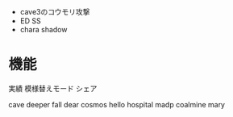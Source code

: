 
- cave3のコウモリ攻撃
- ED SS
- chara shadow

# 機能
実績
模様替えモード
シェア

cave deeper
fall dear
cosmos hello
hospital madp
coalmine mary
